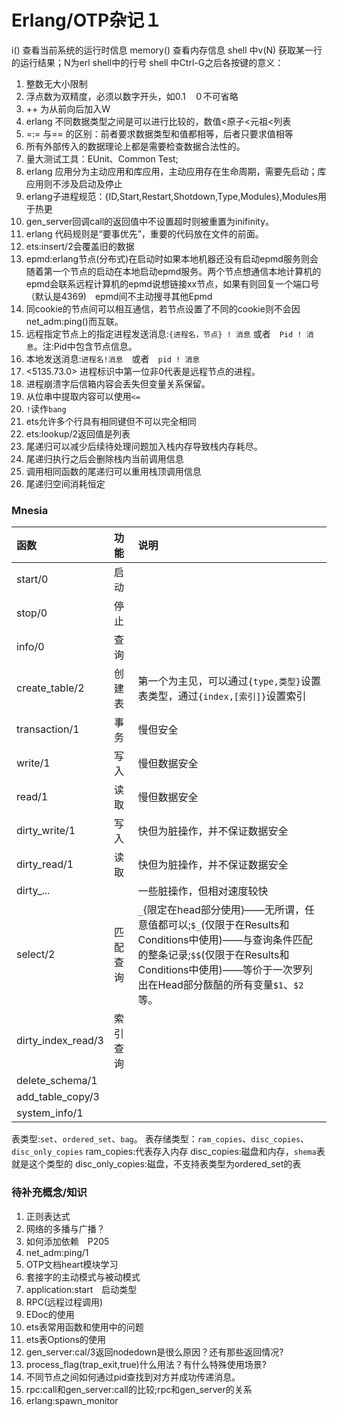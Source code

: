 # Erlang/OTP杂记１

i() 查看当前系统的运行时信息
memory() 查看内存信息
shell 中v(N) 获取某一行的运行结果；N为erl shell中的行号
shell 中Ctrl-G之后各按键的意义：

1. 整数无大小限制
2. 浮点数为双精度，必须以数字开头，如0.1　０不可省略
3. ++ 为从前向后加入W
4. erlang 不同数据类型之间是可以进行比较的，数值<原子<元祖<列表
5. =:= 与== 的区别：前者要求数据类型和值都相等，后者只要求值相等
6. 所有外部传入的数据理论上都是需要检查数据合法性的。
7. 量大测试工具：EUnit、Common Test;
8. erlang 应用分为主动应用和库应用，主动应用存在生命周期，需要先启动；库应用则不涉及启动及停止
9. erlang子进程规范：{ID,Start,Restart,Shotdown,Type,Modules},Modules用于热更
10. gen_server回调call的返回值中不设置超时则被重置为inifinity。
11. erlang 代码规则是“要事优先”，重要的代码放在文件的前面。
12. ets:insert/2会覆盖旧的数据
13. epmd:erlang节点(分布式)在启动时如果本地机器还没有启动epmd服务则会随着第一个节点的启动在本地启动epmd服务。两个节点想通信本地计算机的epmd会联系远程计算机的epmd说想链接xx节点，如果有则回复一个端口号（默认是4369)　epmd间不主动搜寻其他Epmd
14. 同cookie的节点间可以相互通信，若节点设置了不同的cookie则不会因net_adm:ping()而互联。
15. 远程指定节点上的指定进程发送消息:`{进程名，节点} ! 消息` 或者　`Pid ! 消息`。注:Pid中包含节点信息。
16. 本地发送消息:`进程名!消息`　或者　`pid ! 消息`
17. <5135.73.0> 进程标识中第一位非0代表是远程节点的进程。
18. 进程崩溃字后信箱内容会丢失但变量关系保留。
19. 从位串中提取内容可以使用`<=`
20. `!`读作`bang`
21. ets允许多个行具有相同键但不可以完全相同
22. ets:lookup/2返回值是列表
23. 尾递归可以减少后续待处理问题加入栈内存导致栈内存耗尽。
24. 尾递归执行之后会删除栈内当前调用信息
25. 调用相同函数的尾递归可以重用栈顶调用信息
26. 尾递归空间消耗恒定



### Mnesia
|函数|功能|说明|
|:--|:--|:--|
|start/0|启动|
|stop/0 |停止|
|info/0 |查询|
|create_table/2|创建表|第一个为主见，可以通过`{type,类型}`设置表类型，通过`{index,[索引]}`设置索引|
|transaction/1|事务|慢但安全|
|write/1|写入|慢但数据安全|
|read/1|读取|慢但数据安全|
|dirty_write/1|写入|快但为脏操作，并不保证数据安全|
|dirty_read/1| 读取| 快但为脏操作，并不保证数据安全|
|dirty_...||一些脏操作，但相对速度较快|
|select/2|匹配查询|`_`{限定在head部分使用}——无所谓，任意值都可以;`$_`(仅限于在Results和Conditions中使用)——与查询条件匹配的整条记录;`$$`(仅限于在Results和Conditions中使用)——等价于一次罗列出在Head部分酦醅的所有变量`$1`、`$2`等。|
|dirty_index_read/3|索引查询|
|delete_schema/1|
|add_table_copy/3|
|system_info/1|

表类型:`set`、`ordered_set`、`bag`。
表存储类型：`ram_copies`、`disc_copies`、`disc_only_copies`
ram_copies:代表存入内存
disc_copies:磁盘和内存，`shema`表就是这个类型的
disc_only_copies:磁盘，不支持表类型为ordered_set的表









### 待补充概念/知识
1. 正则表达式
2. 网络的多播与广播？
3. 如何添加依赖　P205
4. net_adm:ping/1
6. OTP文档heart模块学习
7. 套接字的主动模式与被动模式
8. application:start　启动类型
9. RPC(远程过程调用)
10. EDoc的使用
11. ets表常用函数和使用中的问题
12. ets表Options的使用
13. gen_server:cal/3返回nodedown是很么原因？还有那些返回情况?
14. process_flag(trap_exit,true)什么用法？有什么特殊使用场景?
15. 不同节点之间如何通过pid查找到对方并成功传递消息。
16. rpc:call和gen_server:call的比较;rpc和gen_server的关系
17. erlang:spawn_monitor
